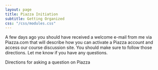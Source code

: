 ```yaml
---
layout: page
title: Piazza Initiation
subtitle: Getting Organized
css: "/css/modules.css"
---
```


A few days ago you should have received a welcome e-mail from me via Piazza.com that will describe how you can activate a Piazza account and access our course discussion site. You should make sure to follow those directions. Let me know if you have any questions.

Directions for asking a question on Piazza
